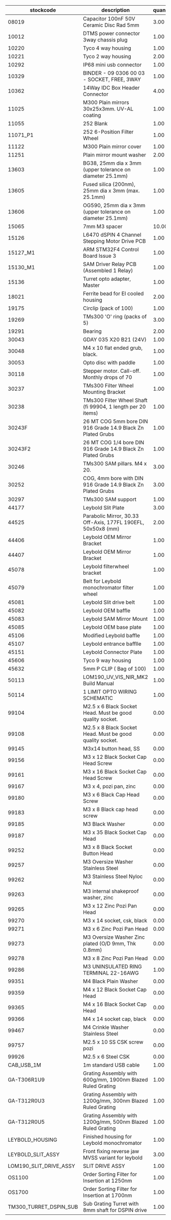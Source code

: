 |stockcode|description|quantity|location|
|---------|-----------|--------|--------|
|08019|Capacitor 100nF 50V Ceramic Disc Rad 5mm|3.00||
|10012|DTMS power connector 3way chassis plug|1.00||
|10220|Tyco 4 way housing|1.00||
|10221|Tyco 2 way housing|2.00||
|10292|IP68 mini usb connector|1.00||
|10329|BINDER - 09 0306 00 03 - SOCKET, FREE, 3WAY|1.00||
|10362|14Way IDC Box Header Connector|4.00||
|11025|M300 Plain mirrors 30x25x3mm.  UV-AL coating|1.00||
|11055|252 Blank|1.00||
|11071_P1|252 6-Position Filter Wheel|1.00||
|11122|M300 Plain mirror cover|1.00||
|11251|Plain mirror mount washer|2.00||
|13603|BG38, 25mm dia x 3mm (upper tolerance on diameter 25.1mm)|1.00||
|13605|Fused silica (200nm), 25mm dia x 3mm (max. 25.1mm)|1.00||
|13606|OG590, 25mm dia x 3mm (upper tolerance on diameter 25.1mm)|1.00||
|15065|7mm M3 spacer|10.00||
|15126|L6470 dSPIN 4 Channel Stepping Motor Drive PCB|1.00||
|15127_M1|ARM STM32F4 Control Board Issue 3|1.00||
|15130_M1|SAM Driver Relay PCB (Assembled 1 Relay)|1.00||
|15136|Turret opto adapter, Master|1.00||
|18021|Ferrite bead for EI cooled housing|2.00||
|19175|Circlip (pack of 100)|1.00||
|19269|TMs300 'O' ring  (packs of 5)|3.00||
|19291|Bearing|2.00||
|30043|GDAY 035 X20 B21 (24V)|1.00||
|30048|M4 x 10 flat ended grub, black.|1.00||
|30053|Opto disc with paddle|1.00||
|30118|Stepper motor.  Call-off.  Monthly drops of 70|1.00||
|30237|TMs300 Filter Wheel Mounting Bracket|1.00||
|30238|TMs300 Filter Wheel Shaft (fi 99904, 1 length per 20 items)|1.00||
|30243F|26 MT COG 5mm bore DIN 916 Grade 14.9 Black Zn Plated Grubs|1.00||
|30243F2|26 MT COG 1/4  bore DIN 916 Grade 14.9 Black Zn Plated Grubs|1.00||
|30246|TMs300 SAM pillars. M4 x 20.|3.00||
|30252|COG, 4mm bore with DIN 916 Grade 14.9 Black Zn Plated Grubs|3.00||
|30297|TMs300 SAM support|1.00||
|44177|Leybold Slit Plate|3.00||
|44525|Parabolic Mirror, 30.33 Off-Axis, 177FL 190EFL, 50x50x8 (mm)|2.00||
|44406|Leybold OEM Mirror Bracket|1.00||
|44407|Leybold OEM Mirror Bracket|1.00||
|45078|Leybold filterwheel bracket|1.00||
|45079|Belt for Leybold monochromator filter wheel|1.00||
|45081|Leybold Slit drive belt|1.00||
|45082|Leybold OEM baffle|1.00||
|45083|Leybold SAM Mirror Mount|1.00||
|45085|Leybold OEM base plate|1.00||
|45106|Modified Leybold baffle|1.00||
|45107|Leybold entrance bafflle|1.00||
|45151|Leybold Connector Plate|1.00||
|45606|Tyco 9 way housing|1.00||
|45632|5mm P CLIP ( Bag of 100)|1.00||
|50113|LOM190_UV_VIS_NIR_MK2 Build Manual|1.00||
|50114|1 LIMIT OPTO WIRING SCHEMATIC|1.00||
|99104|M2.5 x 6 Black Socket Head. Must be good quality socket.|0.00||
|99108|M2.5 x 8 Black Socket Head. Must be good quality socket.|0.00||
|99145|M3x14 button head, SS|0.00||
|99156|M3 x 12 Black Socket Cap Head Screw|0.00||
|99161|M3 x 16 Black Socket Cap Head Screw|0.00||
|99167|M3 x 4, pozi pan, zinc|0.00||
|99180|M3 x 6 Black Cap Head Screw|0.00||
|99183|M3 x 8 Black cap head screw|0.00||
|99185|M3 Black Washer|0.00||
|99187|M3 x 35 Black Socket Cap Head|0.00||
|99252|M3 x 8 Black Socket Button Head|0.00||
|99257|M3 Oversize Washer Stainless Steel|0.00||
|99262|M3 Stainless Steel Nyloc Nut|0.00||
|99263|M3 internal shakeproof washer, zinc|0.00||
|99265|M3 x 12 Zinc Pozi Pan Head|0.00||
|99270|M3 x 14 socket, csk, black|0.00||
|99271|M3 x 6 Zinc Pozi Pan Head|0.00||
|99273|M3 Oversize Washer Zinc plated (O/D 9mm, Thk 0.8mm)|0.00||
|99278|M3 x 8 Zinc Pozi Pan Head|0.00||
|99286|M3 UNINSULATED RING TERMINAL 22-16AWG|1.00||
|99351|M4 Black Plain Washer|0.00||
|99359|M4 x 12 Black Socket Cap Head|0.00||
|99365|M4 x 16 Black Socket Cap Head|0.00||
|99366|M4 x 14 socket cap, black|0.00||
|99467|M4 Crinkle Washer Stainless Steel|0.00||
|99757|M2.5 x 10 SS CSK screw pozi|0.00||
|99926|M2.5 x 6 Steel CSK|0.00||
|CAB_USB_1M|1m standard USB cable|1.00||
|GA-T306R1U9|Grating Assembly with 600g/mm, 1900nm Blazed Ruled Grating|1.00||
|GA-T312R0U3|Grating Assembly with 1200g/mm, 300nm Blazed Ruled Grating|1.00||
|GA-T312R0U5|Grating Assembly with 1200g/mm, 500nm Blazed Ruled Grating|1.00||
|LEYBOLD_HOUSING|Finished housing for Leybold monochromator|1.00||
|LEYBOLD_SLIT_ASSY|Front fixing reverse jaw MVSS variant for leybold|3.00||
|LOM190_SLIT_DRIVE_ASSY|SLIT DRIVE ASSY|1.00||
|OS1100|Order Sorting Filter for Insertion at 1250nm|1.00||
|OS1700|Order Sorting Filter for Insertion at 1700nm|1.00||
|TM300_TURRET_DSPIN_SUB|Sub Grating Turret with 8mm shaft for DSPIN drive|1.00||
